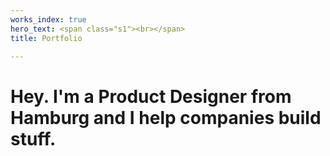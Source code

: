 ```yaml
---
works_index: true
hero_text: <span class="s1"><br></span>
title: Portfolio

---
```

<h1 class="lead">Hey. I'm a <span class="outline">Product Designer from Hamburg </span> and I help companies build stuff.  
</h1>

<WorksList />
